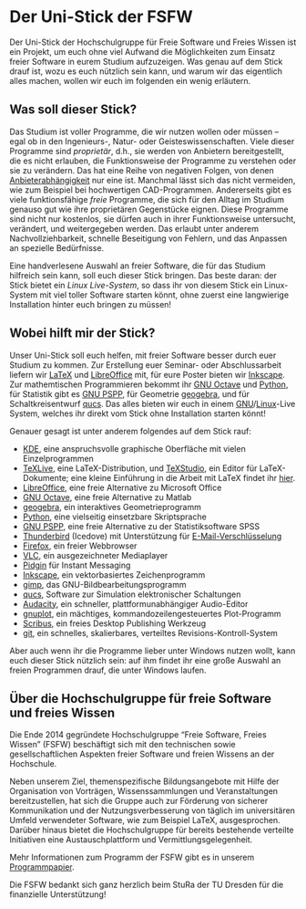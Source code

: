 # Der Uni-Stick der FSFW

Der Uni-Stick der Hochschulgruppe für Freie Software und Freies Wissen ist ein
Projekt, um euch ohne viel Aufwand die Möglichkeiten zum Einsatz freier Software
in eurem Studium aufzuzeigen.  Was genau auf dem Stick drauf ist, wozu es euch
nützlich sein kann, und warum wir das eigentlich alles machen, wollen wir euch
im folgenden ein wenig erläutern.

## Was soll dieser Stick?

Das Studium ist voller Programme, die wir nutzen wollen oder müssen – egal ob in
den Ingenieurs-, Natur- oder Geisteswissenschaften.  Viele dieser Programme sind
*proprietär*, d.h., sie werden von Anbietern bereitgestellt, die es nicht
erlauben, die Funktionsweise der Programme zu verstehen oder sie zu verändern.
Das hat eine Reihe von negativen Folgen, von denen [Anbieterabhängigkeit][1] nur
eine ist.  Manchmal lässt sich das nicht vermeiden, wie zum Beispiel bei
hochwertigen CAD-Programmen.  Andererseits gibt es viele funktionsfähige *freie*
Programme, die sich für den Alltag im Studium genauso gut wie ihre proprietären
Gegenstücke eignen.  Diese Programme sind nicht nur kostenlos, sie dürfen auch
in ihrer Funktionsweise untersucht, verändert, und weitergegeben werden.  Das
erlaubt unter anderem Nachvollziehbarkeit, schnelle Beseitigung von Fehlern, und
das Anpassen an spezielle Bedürfnisse.

Eine handverlesene Auswahl an freier Software, die für das Studium hilfreich
sein kann, soll euch dieser Stick bringen.  Das beste daran: der Stick bietet
ein *Linux Live-System*, so dass ihr von diesem Stick ein Linux-System mit viel
toller Software starten könnt, ohne zuerst eine langwierige Installation hinter
euch bringen zu müssen!

[1]: https://en.wikipedia.org/wiki/Vendor_lock-in

## Wobei hilft mir der Stick?

Unser Uni-Stick soll euch helfen, mit freier Software besser durch euer Studium
zu kommen.  Zur Erstellung euer Seminar- oder Abschlussarbeit liefern
wir [LaTeX](latex.md) und [LibreOffice][] mit, für eure Poster bieten
wir [Inkscape][].  Zur mathemtischen Programmieren bekommt ihr [GNU Octave][]
und [Python][], für Statistik gibt es [GNU PSPP][], für Geometrie [geogebra][],
und für Schaltkreisentwurf [qucs][].  Das alles bieten wir euch in
einem [GNU][]/[Linux][]-Live System, welches ihr direkt vom Stick ohne
Installation starten könnt!

Genauer gesagt ist unter anderem folgendes auf dem Stick rauf:

- [KDE][], eine anspruchsvolle graphische Oberfläche mit vielen Einzelprogrammen
- [TeXLive][], eine LaTeX-Distribution, und [TeXStudio][], ein Editor für
  LaTeX-Dokumente; eine kleine Einführung in die Arbeit mit LaTeX findet
  ihr [hier](latex.md).
- [LibreOffice][], eine freie Alternative zu Microsoft Office
- [GNU Octave][], eine freie Alternative zu Matlab
- [geogebra][], ein interaktives Geometrieprogramm
- [Python][], eine vielseitig einsetzbare Skriptsprache
- [GNU PSPP][], eine freie Alternative zu der Statistiksoftware SPSS
- [Thunderbird][] (Icedove) mit Unterstützung
  für [E-Mail-Verschlüsselung][enigmail]
- [Firefox][], ein freier Webbrowser
- [VLC][], ein ausgezeichneter Mediaplayer
- [Pidgin][] für Instant Messaging
- [Inkscape][], ein vektorbasiertes Zeichenprogramm
- [gimp][], das GNU-Bildbearbeitungsprogramm
- [qucs][], Software zur Simulation elektronischer Schaltungen
- [Audacity][], ein schneller, plattformunabhängiger Audio-Editor
- [gnuplot][], ein mächtiges, kommandozeilengesteuertes Plot-Programm
- [Scribus](https://www.scribus.net/), ein freies Desktop Publishing Werkzeug
- [git][], ein schnelles, skalierbares, verteiltes Revisions-Kontroll-System

[GNU PSPP]: https://www.gnu.org/software/pspp/
[LibreOffice]: https://www.libreoffice.org/
[TeXLive]: https://www.tug.org/texlive/
[qucs]: http://qucs.sourceforge.net/
[Inkscape]: https://inkscape.org/en/
[GNU Octave]: https://www.gnu.org/software/octave/
[Python]: https://www.python.org/
[geogebra]: https://www.geogebra.org/
[TeXStudio]: http://www.texstudio.org/
[KDE]: https://www.kde.org/
[Thunderbird]: https://www.mozilla.org/en-US/thunderbird/
[Firefox]: https://www.mozilla.org/en-US/firefox/new/
[VLC]: https://www.videolan.org/vlc/
[Pidgin]: https://pidgin.im/
[gimp]: https://www.gimp.org/
[Audacity]: http://www.audacityteam.org/
[gnuplot]: http://www.gnuplot.info/
[git]: https://git-scm.com/
[Linux]: https://en.wikipedia.org/wiki/Linux
[GNU]: https://www.gnu.org/
[enigmail]: https://www.enigmail.net/index.php/en/

Aber auch wenn ihr die Programme lieber unter Windows nutzen wollt, kann euch
dieser Stick nützlich sein: auf ihm findet ihr eine große Auswahl an freien
Programmen drauf, die unter Windows laufen.

## Über die Hochschulgruppe für freie Software und freies Wissen

Die Ende 2014 gegründete Hochschulgruppe “Freie Software, Freies Wissen” (FSFW)
beschäftigt sich mit den technischen sowie gesellschaftlichen Aspekten freier
Software und freien Wissens an der Hochschule.

Neben unserem Ziel, themenspezifische Bildungsangebote mit Hilfe der
Organisation von Vorträgen, Wissenssammlungen und Veranstaltungen
bereitzustellen, hat sich die Gruppe auch zur Förderung von sicherer
Kommunikation und der Nutzungsverbesserung von täglich im universitären Umfeld
verwendeter Software, wie zum Beispiel LaTeX, ausgesprochen. Darüber hinaus
bietet die Hochschulgruppe für bereits bestehende verteilte Initiativen eine
Austauschplattform und Vermittlungsgelegenheit.

Mehr Informationen zum Programm der FSFW gibt es in
unserem [Programmpapier](https://fsfw-dresden.de/programm.html).

Die FSFW bedankt sich ganz herzlich beim StuRa der TU Dresden für die
finanzielle Unterstützung!
